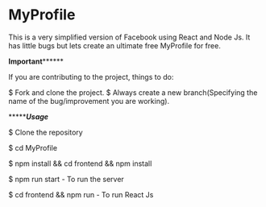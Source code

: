 # MyProfile

This is a very simplified version of Facebook using React and Node Js.
It has little bugs but lets create an ultimate free MyProfile for free.


**********Important****************

If you are contributing to the project, things to do:

$ Fork and clone the project.
$ Always create a new branch(Specifying the name of the bug/improvement you are working).


******************Usage*************

$ Clone the repository

$ cd MyProfile

$ npm install && cd frontend && npm install

$ npm run start -  To run the server

$ cd frontend && npm run - To run React Js
